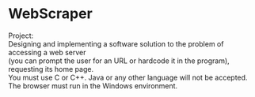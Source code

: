# WebScraper
 
Project:  
Designing and implementing a software solution to the problem of accessing a web server  
(you can prompt the user for an URL or hardcode it in the program), requesting its home page.  
 You must use C or C++. Java or any other language will not be accepted.  
 The browser must run in the Windows environment.
